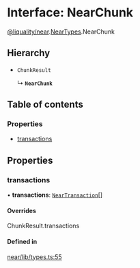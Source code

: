 # Interface: NearChunk

[@liquality/near](../wiki/@liquality.near).[NearTypes](../wiki/@liquality.near.NearTypes).NearChunk

## Hierarchy

- `ChunkResult`

  ↳ **`NearChunk`**

## Table of contents

### Properties

- [transactions](../wiki/@liquality.near.NearTypes.NearChunk#transactions)

## Properties

### transactions

• **transactions**: [`NearTransaction`](../wiki/@liquality.near.NearTypes.NearTransaction)[]

#### Overrides

ChunkResult.transactions

#### Defined in

[near/lib/types.ts:55](https://github.com/liquality/chainabstractionlayer/blob/9cc13847/packages/near/lib/types.ts#L55)
